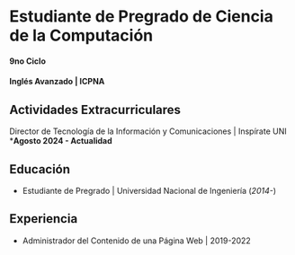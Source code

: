 # Estudiante de Pregrado de Ciencia de la Computación
#### 9no Ciclo
#### Inglés Avanzado | ICPNA

## Actividades Extracurriculares
Director de Tecnología de la Información y Comunicaciones | Inspírate UNI
***Agosto 2024 - Actualidad**

## Educación
- Estudiante de Pregrado | Universidad Nacional de Ingeniería (_2014-_)

## Experiencia
- Administrador del Contenido de una Página Web | 2019-2022